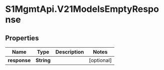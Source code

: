 # S1MgmtApi.V21ModelsEmptyResponse

## Properties
Name | Type | Description | Notes
------------ | ------------- | ------------- | -------------
**response** | **String** |  | [optional] 


